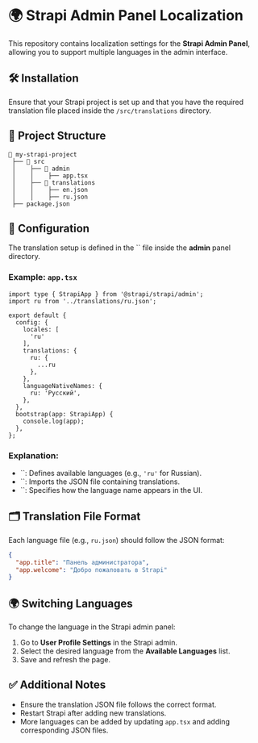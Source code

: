 # 🌍 Strapi Admin Panel Localization

This repository contains localization settings for the **Strapi Admin Panel**, allowing you to support multiple languages in the admin interface.

## 🛠️ Installation

Ensure that your Strapi project is set up and that you have the required translation file placed inside the `/src/translations` directory.

## 📂 Project Structure

```
📂 my-strapi-project
 ├── 📂 src
 │    ├── 📂 admin
 │    │    ├── app.tsx
 │    ├── 📂 translations
 │    │    ├── en.json
 │    │    ├── ru.json
 ├── package.json
```

## 📜 Configuration

The translation setup is defined in the `` file inside the **admin** panel directory.

### Example: `app.tsx`

```tsx
import type { StrapiApp } from '@strapi/strapi/admin';
import ru from '../translations/ru.json';

export default {
  config: {
    locales: [
      'ru'
    ],
    translations: {
      ru: {
        ...ru
      },
    },
    languageNativeNames: {
      ru: 'Русский',
    },
  },
  bootstrap(app: StrapiApp) {
    console.log(app);
  },
};
```

### Explanation:

- ``: Defines available languages (e.g., `'ru'` for Russian).
- ``: Imports the JSON file containing translations.
- ``: Specifies how the language name appears in the UI.

## 🗂️ Translation File Format

Each language file (e.g., `ru.json`) should follow the JSON format:

```json
{
  "app.title": "Панель администратора",
  "app.welcome": "Добро пожаловать в Strapi"
}
```

## 🌍 Switching Languages

To change the language in the Strapi admin panel:

1. Go to **User Profile Settings** in the Strapi admin.
2. Select the desired language from the **Available Languages** list.
3. Save and refresh the page.

## ✅ Additional Notes

- Ensure the translation JSON file follows the correct format.
- Restart Strapi after adding new translations.
- More languages can be added by updating `app.tsx` and adding corresponding JSON files.

